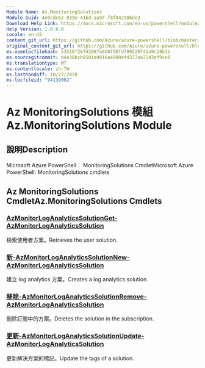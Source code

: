 ```yaml
---
Module Name: Az.MonitoringSolutions
Module Guid: 4e0cdc62-833e-41bd-aa97-f8f042986de3
Download Help Link: https://docs.microsoft.com/en-us/powershell/module/az.monitoringsolutions
Help Version: 1.0.0.0
Locale: en-US
content_git_url: https://github.com/Azure/azure-powershell/blob/master/src/MonitoringSolutions/help/Az.MonitoringSolutions.md
original_content_git_url: https://github.com/Azure/azure-powershell/blob/master/src/MonitoringSolutions/help/Az.MonitoringSolutions.md
ms.openlocfilehash: 53510f267d1887a9b0f58fd799229741a9c28b1b
ms.sourcegitcommit: b4a38bcb0501a9016a4998efd377aa75d3ef9ce8
ms.translationtype: MT
ms.contentlocale: zh-TW
ms.lasthandoff: 10/27/2020
ms.locfileid: "94139062"
---
```

# <span data-ttu-id="454eb-101">Az MonitoringSolutions 模組</span><span class="sxs-lookup"><span data-stu-id="454eb-101">Az.MonitoringSolutions Module</span></span>
## <span data-ttu-id="454eb-102">說明</span><span class="sxs-lookup"><span data-stu-id="454eb-102">Description</span></span>
<span data-ttu-id="454eb-103">Microsoft Azure PowerShell： MonitoringSolutions Cmdlet</span><span class="sxs-lookup"><span data-stu-id="454eb-103">Microsoft Azure PowerShell: MonitoringSolutions cmdlets</span></span>

## <span data-ttu-id="454eb-104">Az MonitoringSolutions Cmdlet</span><span class="sxs-lookup"><span data-stu-id="454eb-104">Az.MonitoringSolutions Cmdlets</span></span>
### [<span data-ttu-id="454eb-105">AzMonitorLogAnalyticsSolution</span><span class="sxs-lookup"><span data-stu-id="454eb-105">Get-AzMonitorLogAnalyticsSolution</span></span>](Get-AzMonitorLogAnalyticsSolution.md)
<span data-ttu-id="454eb-106">檢索使用者方案。</span><span class="sxs-lookup"><span data-stu-id="454eb-106">Retrieves the user solution.</span></span>

### [<span data-ttu-id="454eb-107">新-AzMonitorLogAnalyticsSolution</span><span class="sxs-lookup"><span data-stu-id="454eb-107">New-AzMonitorLogAnalyticsSolution</span></span>](New-AzMonitorLogAnalyticsSolution.md)
<span data-ttu-id="454eb-108">建立 log analytics 方案。</span><span class="sxs-lookup"><span data-stu-id="454eb-108">Creates a log analytics solution.</span></span>

### [<span data-ttu-id="454eb-109">移除-AzMonitorLogAnalyticsSolution</span><span class="sxs-lookup"><span data-stu-id="454eb-109">Remove-AzMonitorLogAnalyticsSolution</span></span>](Remove-AzMonitorLogAnalyticsSolution.md)
<span data-ttu-id="454eb-110">刪除訂閱中的方案。</span><span class="sxs-lookup"><span data-stu-id="454eb-110">Deletes the solution in the subscription.</span></span>

### [<span data-ttu-id="454eb-111">更新-AzMonitorLogAnalyticsSolution</span><span class="sxs-lookup"><span data-stu-id="454eb-111">Update-AzMonitorLogAnalyticsSolution</span></span>](Update-AzMonitorLogAnalyticsSolution.md)
<span data-ttu-id="454eb-112">更新解決方案的標記。</span><span class="sxs-lookup"><span data-stu-id="454eb-112">Update the tags of a solution.</span></span>

